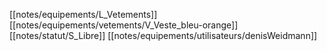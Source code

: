 [[notes/equipements/L_Vetements]] [[notes/equipements/vetements/V_Veste_bleu-orange]] [[notes/statut/S_Libre]]
[[notes/equipements/utilisateurs/denisWeidmann]]